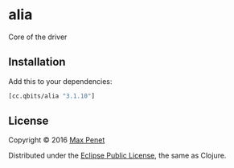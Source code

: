 # alia

Core of the driver

## Installation

Add this to your dependencies:

```clojure
[cc.qbits/alia "3.1.10"]
```

## License

Copyright © 2016 [Max Penet](http://twitter.com/mpenet)

Distributed under the
[Eclipse Public License](http://www.eclipse.org/legal/epl-v10.html),
the same as Clojure.
